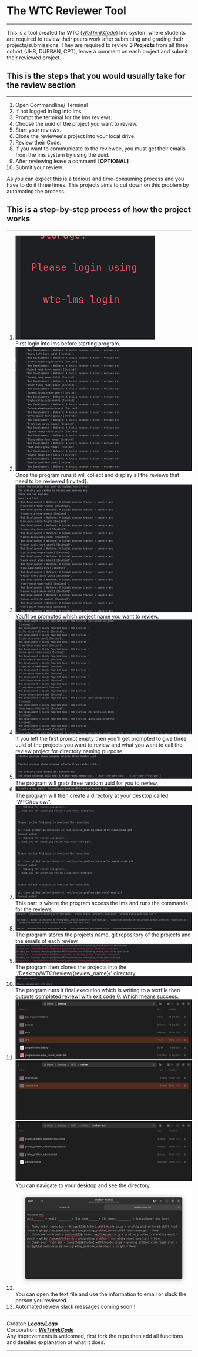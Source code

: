 # The WTC Reviewer Tool
___
This is a tool created for WTC (*[WeThinkCode](https://wethinkcode.co.za/)*) lms system where students are required to review their peers work after submitting and grading their projects/submissions. They are required to review **3 Projects** from all three cohort (JHB, DURBAN, CPT), leave a comment on each project and submit their reviewed project. 

## This is the steps that you would usually take for the review section
___

1. Open Commandline/ Terminal
2. If not logged in log into lms.
3. Prompt the terminal for the lms reviews.
4. Choose the uuid of the project you want to review.
5. Start your reviews.
6. Clone the reviewee's project into your local drive.
7. Review their Code.
8. If you want to communicate to the reviewee, you must get their emails from the lms system by using the uuid.
9. After reviewing leave a comment! **[OPTIONAL]**
10. Submit your review.

As you can expect this is a tedious and time-consuming process and you have to do it three times. This projects aims to cut down on this problem by automating the process.

## This is a step-by-step process of how the project works
___

1. ![login to lms](pictures/login_first_0.png) <br>
First login into lms before starting program.
2. ![review collector](pictures/reviews_called_1.png) <br>
   Once the program runs it will collect and display all the reviews that need to be reviewed [Invited].
3. ![select task to review](pictures/review_selection_2.png) <br>
   You'll be prompted which project name you want to review.
4. ![select uuid](pictures/review_selector_3.png) <br>
   If you left the first prompt empty then you'll get prompted to give three uuid of the projects you want to review and what you want to call the review project for directory naming purpose.
5. ![random 3 UUID](pictures/reviewer_collector_id_4.png) <br>
   The program will grab three random uuid for you to review.
6. ![Directory created](pictures/directory_called_5.png) <br>
   The program will then create a directory at your desktop called 'WTC/review/'.
7. ![lms commands](pictures/lms_reviewer_part_6.png) <br>
   This part is where the program access the lms and runs the commands for the reviews.
8. ![project name, git names, emails](pictures/reviewer_information_7.png) <br>
   The program stores the projects name, git repository of the projects and the emails of each review.
9. ![git clones](pictures/reviewer_cloning_8.png) <br>
   The program then clones the projects into the '/Desktop/WTC/review/{review_name}/' directory.
10. ![completed review](pictures/reviewer_completed_9.png) <br>
    The program runs it final execution which is writing to a textfile then outputs completed review! with exit code 0. Which means success.
11. ![directory of review 1](pictures/reviewer_directory_created_output_10.png) <br> ![directory of review 2](pictures/reviewer_directory_created_output_11.png) <br> ![directory of review 2](pictures/reviewer_directory_created_output_12.png) <br>
    You can navigate to your desktop and see the directory.
12. ![textfile](pictures/reviewer_textfile.png) <br>
    You can open the text file and use the information to email or slack the person you reviewed.
13. Automated review slack messages coming soon!!

___
Creator: ***[Legae/Lego](https://github.com/lmadisha)*** 
<br>
Corporation: ***[WeThinkCode](https://wethinkcode.co.za)***
<br>
Any improvements is welcomed, first fork the repo then add all functions and detailed explanation of what it does.
___